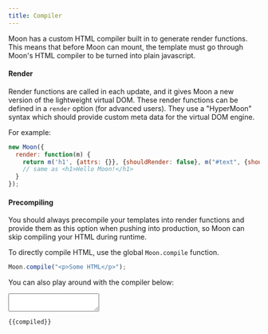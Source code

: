 ```yaml
---
title: Compiler
---
```


Moon has a custom HTML compiler built in to generate render functions. This means that before Moon can mount, the template must go through Moon's HTML compiler to be turned into plain javascript.

#### Render

Render functions are called in each update, and it gives Moon a new version of the lightweight virtual DOM. These render functions can be defined in a `render` option (for advanced users). They use a "HyperMoon" syntax which should provide custom meta data for the virtual DOM engine.

For example:

```js
new Moon({
  render: function(m) {
    return m('h1', {attrs: {}}, {shouldRender: false}, m("#text", {shouldRender: false}, "Hello Moon!"));
    // same as <h1>Hello Moon!</h1>
  }
});
```

#### Precompiling

You should always precompile your templates into render functions and provide them as this option when pushing into production, so Moon can skip compiling your HTML during runtime.

To directly compile HTML, use the global `Moon.compile` function.

```js
Moon.compile("<p>Some HTML</p>");
```

You can also play around with the compiler below:

<div id="compiler" class="example"><textarea m-on:input="compile"></textarea><pre><code data-nohighlight="true" m-literal:style="'color: ' + (err ? 'red' : '')">{{compiled}}</code></pre></div>

<script>
new Moon({
  el: "#compiler",
  data: {
    compiled: function() {},
    err: false,
  },
  methods: {
    compile: function(event) {
      var app = this;
      this.set('err', false);
      console.error = function(msg) {
        app.set('compiled', msg)
        app.set('err', 'true');
      }
      var textareaVal = event.target.value;
      if(textareaVal) {
        var val = Moon.compile(textareaVal);
        if(!this.get('err')) {
          this.set('compiled', val);
          this.set('err', false);
        }
      }
    }
  }
});
</script>
